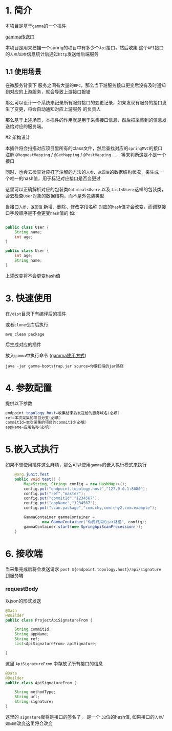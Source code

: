 # 1. 简介

本项目是基于`gamma`的一个插件

[gamma传送门](https://github.com/cao2068959/gamma)

本项目是用来扫描一个spring的项目中有多少个`Api`接口，然后收集
这个`API`接口的`入参`/`出参`信息统计后通过`http`发送给后端服务

## 1.1 使用场景

在微服务背景下 服务之间有大量的`RPC`，那么当下游服务接口更变后没有及时通知
到对应的上游服务，就会导致上游接口报错

那么可以设计一个系统来记录所有服务接口的变更记录，如果发现有服务的接口发生了变更，将会自动通知对应上游服务
的负责人

那么基于上述场景，本插件的作用就是用于采集接口信息，然后把采集到的信息发送给对应的服务端。


#2 架构设计

本插件将会扫描对应项目里所有的class文件，然后查找对应的`springMVC`的接口注解
`@RequestMapping` / `@GetMapping` / `@PostMapping` ...... 等来判断这是不是一个接口

同时，也会去检查对应打了注解的方法的`入参`、`返回值`的数据结构状况，来生成一个唯一的hash值，用于标记对应接口是否变更过

这里可以正确解析对应的包装类`Optional<User>` 以及 `List<User>`这样的包装类，会去检查`User`对象的数据结构，而不是外包装类型

当接口`入参`、`返回值` 新增、删除、修改字段名称 对应的`hash`值才会改变，而调整接口字段顺序是不会更变`hash`值的
如:

```java

public class User {
    String name;
    int age;
}

```

```java
public class User {
    int age;
    String name;
}
```
上述改变将不会更变hash值


# 3. 快速使用

在`/dist`目录下有编译后的插件

或者`clone`仓库后执行
```shell script
mvn clean package
```
后生成对应的插件

放入`gamma`中执行命令 ([gamma使用方式](https://github.com/cao2068959/gamma))
```shell script
java -jar gamma-bootstrap.jar source=你要扫描的jar路径
```
# 4. 参数配置
提供以下参数

```java
endpoint.topology.host=收集结束后发送给的服务域名(必填)
ref=本次采集的项目分支(必填)
commitId=本次采集的项目的commitId(必填)
appName=应用名称(必填)
```


# 5.嵌入式执行
如果不想使用插件这么麻烦，那么可以使用`gamma`的嵌入执行模式来执行

```java
    @org.junit.Test
    public void test() {
        Map<String, String> config = new HashMap<>();
        config.put("endpoint.topology.host","127.0.0.1:8080");
        config.put("ref","master");
        config.put("commitId","1234567");
        config.put("appName","1234567");
        config.put("scan.package","com.chy,com.chy2,com.example");

        GammaContainer gammaContainer =
                new GammaContainer("你要扫描的jar路径", config);
        gammaContainer.start(new SpringApiScanProcession());
    }
```

# 6. 接收端
当采集完成后将会发送请求 `post ${endpoint.topology.host}/api/signature` 到服务端

### requestBody
以json的形式发送
```java
@Data
@Builder
public class ProjectApiSignatureFrom {

    String commitId; 
    String appName;
    String ref;
    List<ApiSignatureFrom> apiSignature;

}
```
这里 `ApiSignatureFrom` 中存放了所有接口的信息
```java
@Data
@Builder
public class ApiSignatureFrom {

    String methodType;
    String url;
    String signature;
}
```

这里的 `signature`就将是接口的签名了， 是一个 `32`位的hash值, 如果接口的`入参`/`返回值`改变这里将会改变